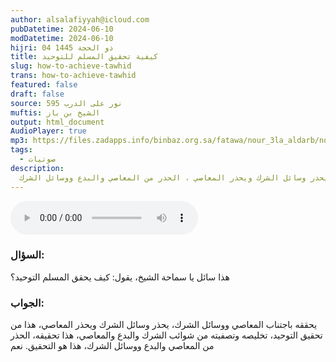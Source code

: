 ```yaml
---
author: alsalafiyyah@icloud.com
pubDatetime: 2024-06-10
modDatetime: 2024-06-10
hijri: 04 ذو الحجة 1445
title: كيفية تحقيق المسلم للتوحيد
slug: how-to-achieve-tawhid
trans: how-to-achieve-tawhid
featured: false
draft: false
source: نور على الدرب 595
muftis: الشيخ بن باز
output: html_document
AudioPlayer: true
mp3: https://files.zadapps.info/binbaz.org.sa/fatawa/nour_3la_aldarb/nour_595/59520.mp3
tags:
  - صوتيات
description:
  يحققه باجتناب المعاصي ووسائل الشرك، يحذر وسائل الشرك ويحذر المعاصي ، الحذر من المعاصي والبدع ووسائل الشرك
---
```


<audio controls>
 <source src="https://files.zadapps.info/binbaz.org.sa/fatawa/nour_3la_aldarb/nour_595/59520.mp3" type="audio/mpeg"/><p>لا يدعم متصفحك عنصر الصوت</p>
</audio>


### السؤال:
هذا سائل يا سماحة الشيخ، يقول: كيف يحقق المسلم التوحيد؟

### الجواب:
يحققه باجتناب المعاصي ووسائل الشرك، يحذر وسائل الشرك ويحذر المعاصي، هذا من تحقيق التوحيد، تخليصه وتصفيته من شوائب الشرك والبدع والمعاصي، هذا تحقيقه، الحذر من المعاصي والبدع ووسائل الشرك، هذا هو التحقيق. نعم
